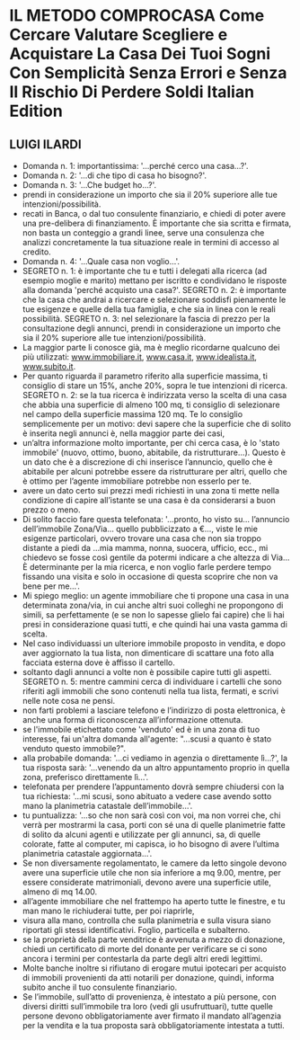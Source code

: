 # IL METODO COMPROCASA Come Cercare Valutare Scegliere e Acquistare La Casa Dei Tuoi Sogni Con Semplicità Senza Errori e Senza Il Rischio Di Perdere Soldi Italian Edition
## LUIGI ILARDI
- Domanda n. 1: importantissima: '…perché cerco una casa…?'.
- Domanda n. 2: '…di che tipo di casa ho bisogno?'.
- Domanda n. 3: '…Che budget ho…?'.
- prendi in considerazione un importo che sia il 20% superiore alle tue intenzioni/possibilità.
- recati in Banca, o dal tuo consulente finanziario, e chiedi di poter avere una pre-delibera di finanziamento. È importante che sia scritta e firmata, non basta un conteggio a grandi linee, serve una consulenza che analizzi concretamente la tua situazione reale in termini di accesso al credito.
- Domanda n. 4: '…Quale casa non voglio…'.
- SEGRETO n. 1: è importante che tu e tutti i delegati alla ricerca (ad esempio moglie e marito) mettano per iscritto e condividano le risposte alla domanda 'perché acquisto una casa?'. SEGRETO n. 2: è importante che la casa che andrai a ricercare e selezionare soddisfi pienamente le tue esigenze e quelle della tua famiglia, e che sia in linea con le reali possibilità. SEGRETO n. 3: nel selezionare la fascia di prezzo per la consultazione degli annunci, prendi in considerazione un importo che sia il 20% superiore alle tue intenzioni/possibilità.
- La maggior parte li conosce già, ma è meglio ricordarne qualcuno dei più utilizzati: www.immobiliare.it, www.casa.it, www.idealista.it, www.subito.it.
- Per quanto riguarda il parametro riferito alla superficie massima, ti consiglio di stare un 15%, anche 20%, sopra le tue intenzioni di ricerca. SEGRETO n. 2: se la tua ricerca è indirizzata verso la scelta di una casa che abbia una superficie di almeno 100 mq, ti consiglio di selezionare nel campo della superficie massima 120 mq. Te lo consiglio semplicemente per un motivo: devi sapere che la superficie che di solito è inserita negli annunci è, nella maggior parte dei casi,
- un’altra informazione molto importante, per chi cerca casa, è lo 'stato immobile' (nuovo, ottimo, buono, abitabile, da ristrutturare…). Questo è un dato che è a discrezione di chi inserisce l’annuncio, quello che è abitabile per alcuni potrebbe essere da ristrutturare per altri, quello che è ottimo per l’agente immobiliare potrebbe non esserlo per te.
- avere un dato certo sui prezzi medi richiesti in una zona ti mette nella condizione di capire all’istante se una casa è da considerarsi a buon prezzo o meno.
- Di solito faccio fare questa telefonata: '…pronto, ho visto su… l’annuncio dell’immobile Zona/Via… quello pubblicizzato a €…, viste le mie esigenze particolari, ovvero trovare una casa che non sia troppo distante a piedi da …mia mamma, nonna, suocera, ufficio, ecc., mi chiedevo se fosse così gentile da potermi indicare a che altezza di Via… È determinante per la mia ricerca, e non voglio farle perdere tempo fissando una visita e solo in occasione di questa scoprire che non va bene per me…'.
- Mi spiego meglio: un agente immobiliare che ti propone una casa in una determinata zona/via, in cui anche altri suoi colleghi ne propongono di simili, sa perfettamente (e se non lo sapesse glielo fai capire) che li hai presi in considerazione quasi tutti, e che quindi hai una vasta gamma di scelta.
- Nel caso individuassi un ulteriore immobile proposto in vendita, e dopo aver aggiornato la tua lista, non dimenticare di scattare una foto alla facciata esterna dove è affisso il cartello.
- soltanto dagli annunci a volte non è possibile capire tutti gli aspetti. SEGRETO n. 5: mentre cammini cerca di individuare i cartelli che sono riferiti agli immobili che sono contenuti nella tua lista, fermati, e scrivi nelle note cosa ne pensi.
- non farti problemi a lasciare telefono e l’indirizzo di posta elettronica, è anche una forma di riconoscenza all’informazione ottenuta.
- se l'immobile etichettato come 'venduto' ed è in una zona di tuo interesse, fai un'altra domanda all'agente: "...scusi a quanto è stato venduto questo immobile?".
- alla probabile domanda: '…ci vediamo in agenzia o direttamente lì…?', la tua risposta sarà: '…venendo da un altro appuntamento proprio in quella zona, preferisco direttamente lì…'.
- telefonata per prendere l’appuntamento dovrà sempre chiudersi con la tua richiesta: '…mi scusi, sono abituato a vedere case avendo sotto mano la planimetria catastale dell’immobile…'.
- tu puntualizza: '…so che non sarà così con voi, ma non vorrei che, chi verrà per mostrarmi la casa, porti con sé una di quelle planimetrie fatte di solito da alcuni agenti e utilizzate per gli annunci, sa, di quelle colorate, fatte al computer, mi capisca, io ho bisogno di avere l’ultima planimetria catastale aggiornata…'.
- Se non diversamente regolamentato, le camere da letto singole devono avere una superficie utile che non sia inferiore a mq 9.00, mentre, per essere considerate matrimoniali, devono avere una superficie utile, almeno di mq 14.00.
- all’agente immobiliare che nel frattempo ha aperto tutte le finestre, e tu man mano le richiuderai tutte, per poi riaprirle,
- visura alla mano, controlla che sulla planimetria e sulla visura siano riportati gli stessi identificativi. Foglio, particella e subalterno.
- se la proprietà della parte venditrice è avvenuta a mezzo di donazione, chiedi un certificato di morte del donante per verificare se ci sono ancora i termini per contestarla da parte degli altri eredi legittimi.
- Molte banche inoltre si rifiutano di erogare mutui ipotecari per acquisto di immobili provenienti da atti notarili per donazione, quindi, informa subito anche il tuo consulente finanziario.
- Se l’immobile, sull’atto di provenienza, è intestato a più persone, con diversi diritti sull’immobile tra loro (vedi gli usufruttuari), tutte quelle persone devono obbligatoriamente aver firmato il mandato all’agenzia per la vendita e la tua proposta sarà obbligatoriamente intestata a tutti.
